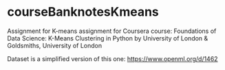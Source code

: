 # courseBanknotesKmeans
Assignment for K-means assignment for Coursera course: Foundations of Data Science: K-Means Clustering in Python by University of London &amp; Goldsmiths, University of London

Dataset is a simplified version of this one: https://www.openml.org/d/1462

